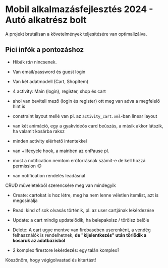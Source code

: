 # Mobil alkalmazásfejlesztés 2024 - Autó alkatrész bolt

A projekt brutálisan a követelmények teljesítésére van optimalizálva.

## Pici infók a pontozáshoz

- Hibák *tán* nincsenek.

- Van email/password és guest login

- Van két adatmodell (Cart, ShopItem)

- 4 activity: Main (login), register, shop és cart

- ahol van beviteli mező (login és register) ott meg van adva a megfelelő hint is

- constraint layout mellé van pl. az `activity_cart.xml`-ban linear layout

- van két animáció, egy a gyakvideós card beúszás, a másik akkor látszik, ha valamit kosárba raksz

- minden activity elérhető intentekkel

- van +lifecycle hook, a mainben az onPause pl.

- most a notification nemtom erőforrásnak számít-e de kell hozzá permission :D

- van notification rendelés leadásnál

CRUD műveletekből szerencsére meg van mindegyik
- Create: cartokat is hoz létre, meg ha nem lenne véletlen itemlist, azt is megcsinálja
- Read: kind of sok olvasás történik, pl. az user cartjának lekérdezése
- Update: a cart mindig updatelődik, ha belepakolsz / törölsz belőle
- Delete: A cart ugye mentve van firebaseben userenként, a vendég felhasználók is rendelhetnek, **de "kijelentkezés" után törlődik a kosaruk az adatbázisból**

- 2 komplex firestore lekérdezés: egy talán komplex?

Köszönöm, hogy végigolvastad és kitartást!